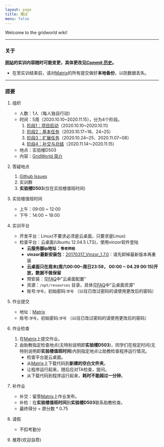 ```yaml
---
layout: page
title: 概述
menu: false
---
```



Welcome to the gridworld wiki!


----------

### 关于
**[网站](https://se-2020.github.io/)的实训内容随时可能变更，具体更改见[Commit 历史](https://github.com/se-2020/se-2020.github.io/commits/master)。**

 - 在至实训结束前，请对[Matrix](https://vmatrix.org.cn)的所有提交做好**本地备份**，以防数据丢失。


----------


### 提要

 1. 组织
    - 人数：1人（每人独自行动）
    - 时间：5周（2020.10.10~2020.11.15），分为4个阶段。
        1. [阶段1：项目启动](./Stage1)（2020.10.10~2020.10.11）
        2. [阶段2：基本任务](./Stage2)（2020.10.17~18、24~25）
        3. [阶段3：扩展任务](./Stage3)（2020.10.24~25、2020.11.07~08）
        4. [阶段4：补交与总结](./Task--Report-Summary)（2020.11.14～2020.11.15）
    - 地点：实验楼D503
    - 内容：[GridWorld 简介](./GridWorld)
 2. 答疑地点
    1. [Github Issues](https://github.com/se-2020/se-2020.github.io/issues)
    2. 实训群
    3. **实验楼D503**(仅在实验楼值班时间)
 3. 实验楼值班时间
    - 上午：09:00 ~ 12:00
    - 下午：14:00 ~ 18:00
 4. 实训平台
    - 开发平台：Linux(不要求必须是云桌面，只要求是Linux)
    - 检查平台：云桌面(Ubuntu 12.04.5 LTS)，使用vinzor软件登陆
        - **云服务器ip地址：`等老师给`**
        - **vinzor最新安装包**：[20170317\_Vinzor\_1.7.0](./resources/20170317-vinzor-1.7.0.zip)：请先卸掉最新版本再重装
        - **云桌面只在周末(周六00:00~周日23:59， 00:00 ~ 04.29 00:15)开放，数据不做保留**
        - 预安装：见[FAQ](./FAQ)中"云桌面配置"
        - 资源：`/opt/resources` 目录，具体见[FAQ](./FAQ)中"云桌面资源"
        - 账号:`学号`，初始密码:`学号` （以往已改过密码的请使用更改后的密码）

 5. 作业提交
    - 地址：[Matrix](https://vmatrix.org.cn)
    - 账号:`学号`，初始密码:`学号` （以往已改过密码的请使用更改后的密码）

 6. 作业检查
    1. 在[Matrix](https://vmatrix.org.cn)上提交作业。
    2. 由助教指定检查地点(无特别说明即**实验楼D503**)，同学们在规定时间(无特别说明即**实验楼值班时间**)内到指定地点让助教检查程序运行情况。
        - 检查平台是云桌面。
        - 从[Matrix](https://vmatrix.org.cn)上下载代码到**新建的空白文件夹**。
        - 让程序运行起来，随后应对TA检查，提问。
        - 从下载代码到程序运行起来，**耗时不能超过一分钟**。

 7. 补作业
    - 补交：留意[Matrix](https://vmatrix.org.cn)上作业发布。
    - 补检：在**实验楼值班时间**到**实验楼D503**联系助教检查。
    - 最终得分 = 原分数 * 0.75

 8. 请假
    - 不扣考勤分

 9. 推荐(欢迎自荐)
